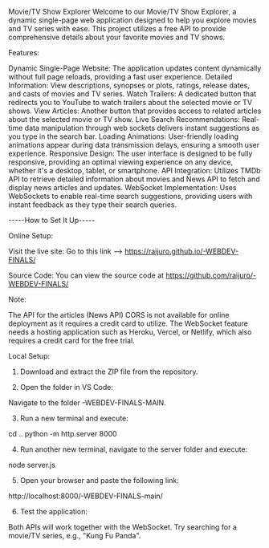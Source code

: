 Movie/TV Show Explorer
Welcome to our Movie/TV Show Explorer, a dynamic single-page web application designed to help you explore movies and TV series with ease. This project utilizes a free API to provide comprehensive details about your favorite movies and TV shows.

Features:

Dynamic Single-Page Website: The application updates content dynamically without full page reloads, providing a fast user experience.
Detailed Information: View descriptions, synopses or plots, ratings, release dates, and casts of movies and TV series.
Watch Trailers: A dedicated button that redirects you to YouTube to watch trailers about the selected movie or TV shows.
View Articles: Another button that provides access to related articles about the selected movie or TV show.
Live Search Recommendations: Real-time data manipulation through web sockets delivers instant suggestions as you type in the search bar.
Loading Animations: User-friendly loading animations appear during data transmission delays, ensuring a smooth user experience.
Responsive Design: The user interface is designed to be fully responsive, providing an optimal viewing experience on any device, whether it's a desktop, tablet, or smartphone.
API Integration: Utilizes TMDb API to retrieve detailed information about movies and News API to fetch and display news articles and updates.
WebSocket Implementation: Uses WebSockets to enable real-time search suggestions, providing users with instant feedback as they type their search queries.



-----How to Set It Up-----

Online Setup:

Visit the live site:
Go to this link --> https://raijuro.github.io/-WEBDEV-FINALS/

Source Code:
You can view the source code at 
https://github.com/raijuro/-WEBDEV-FINALS/

Note:

The API for the articles (News API) CORS is not available for online deployment as it requires a credit card to utilize.
The WebSocket feature needs a hosting application such as Heroku, Vercel, or Netlify, which also requires a credit card for the free trial.


Local Setup:

1. Download and extract the ZIP file from the repository.

2. Open the folder in VS Code:

Navigate to the folder -WEBDEV-FINALS-MAIN.

3. Run a new terminal and execute:

cd ..
python -m http.server 8000

4. Run another new terminal, navigate to the server folder and execute:

node server.js

5. Open your browser and paste the following link:

http://localhost:8000/-WEBDEV-FINALS-main/

6. Test the application:

Both APIs will work together with the WebSocket.
Try searching for a movie/TV series, e.g., "Kung Fu Panda".
